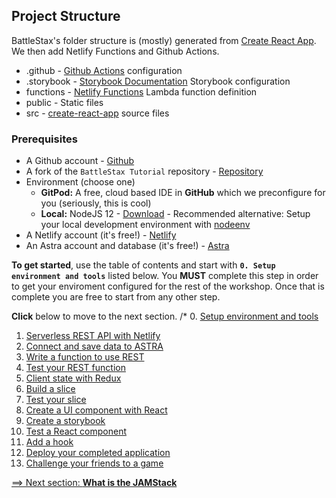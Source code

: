 ## Project Structure

BattleStax's folder structure is (mostly) generated from [Create React App](https://github.com/facebook/create-react-app). We then add Netlify Functions and Github Actions.

- .github - [Github Actions](https://github.com/features/actions) configuration
- .storybook - [Storybook Documentation](https://storybook.js.org/) Storybook configuration
- functions - [Netlify Functions](https://www.netlify.com/products/functions/) Lambda function definition
- public - Static files
- src - [create-react-app](https://github.com/facebook/create-react-app) source files

### Prerequisites

-  A Github account - [Github](https://github.com)
-  A fork of the `BattleStax Tutorial` repository - [Repository](https://github.com/kidrecursive/battlestax-tutorial)
- Environment (choose one)
    - **GitPod:** A free, cloud based IDE in **GitHub** which we preconfigure for you (seriously, this is cool)
    - **Local:** NodeJS 12 - [Download](https://nodejs.org/en/download/) - Recommended alternative: Setup your local development environment with [nodeenv](#nodeenv)
-  A Netlify account (it's free!) - [Netlify](https://www.netlify.com)
-  An Astra account and database (it's free!) - [Astra](https://dtsx.io/workshop)

**To get started**, use the table of contents and start with **`0. Setup environment and tools`** listed below. You **MUST** complete this step in order to get your enviroment configured for the rest of the workshop. Once that is complete you are free to start from any other step.

**Click** below to move to the next section.
/*
0. [Setup environment and tools](./README_step00.md)
1. [Serverless REST API with Netlify](./README_step01.md)
2. [Connect and save data to ASTRA](./README_step02.md)
3. [Write a function to use REST](./README_step03.md)
4. [Test your REST function](./README_step04.md)
5. [Client state with Redux](./README_step05.md)
6. [Build a slice](./README_step06.md)
7. [Test your slice](./README_step07.md)
8. [Create a UI component with React](./README_step07.md)
9. [Create a storybook](./README_step08.md)
10. [Test a React component](./README_step09.md)
11. [Add a hook](./README_step10.md)
12. [Deploy your completed application](./README_step12.md)
13. [Challenge your friends to a game](./README_step13.md)


[==> Next section: **What is the JAMStack**](./README_JAM.md)